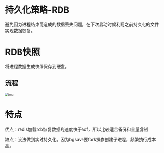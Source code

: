 # 持久化策略-RDB

避免因为进程结束而造成的数据丢失问题，在下次启动时候利用之前持久化的文件实现数据恢复。

# RDB快照

将进程数据生成快照保存到硬盘。

## 流程

<img src="https://cdn.nlark.com/yuque/0/2022/png/2388408/1662605171569-da992c54-f8be-4dd7-bc8c-4cced0557f54.png" alt="img" style="zoom:67%;" />

# 特点

优点：redis加载rdb恢复数据的速度快于aof，所以比较适合备份和全量复制

缺点：没法做到实时持久化。因为bgsave要fork操作创建子进程，频繁执行成本高。

